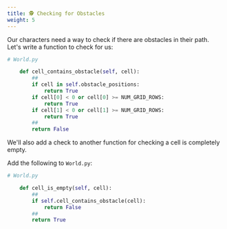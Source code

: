 ```yaml
---
title: 🕵️ Checking for Obstacles
weight: 5
---
```


Our characters need a way to check if there are obstacles in their path. Let's write a function to check for us:

```python
# World.py

    def cell_contains_obstacle(self, cell):
        ##
        if cell in self.obstacle_positions:
            return True
        if cell[0] < 0 or cell[0] >= NUM_GRID_ROWS:
            return True
        if cell[1] < 0 or cell[1] >= NUM_GRID_ROWS:
            return True
        ##
        return False
```

We'll also add a check to another function for checking a cell is completely empty.

Add the following to `World.py`:

```python
# World.py

    def cell_is_empty(self, cell):
        ##
        if self.cell_contains_obstacle(cell):
            return False
        ##
        return True
```
